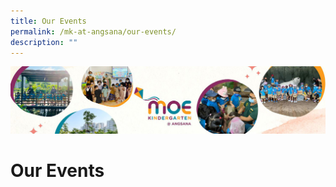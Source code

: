 ```yaml
---
title: Our Events
permalink: /mk-at-angsana/our-events/
description: ""
---
```

![](/images/MK-Angsana.jpg)

Our Events
==========